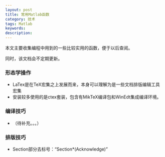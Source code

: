 ```yaml
---
layout: post
title: 常用Matlab函数
category: 技术
tags: Matlab
keywords: 
description: 
---
```


本文主要收集编程中用到的一些比较实用的函数，便于以后查阅。
		
同时，该文档会不定期更新。
		

### 形态学操作

- LaTex是在TeX宏集之上发展而来，本身可以理解为是一些文档排版编辑工具宏集
- 安装较多使用的是ctex套装，包含有MikTeX编译包和WinEdt集成编译环境。

### 编译技巧
		
- （待补充。。。）

### 排版技巧

-  Section部分去标号：“Section*(Acknowledge)”
